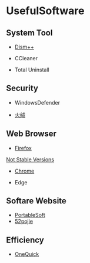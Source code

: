 # UsefulSoftware

## System Tool

- [Dism++](https://www.chuyu.me/zh-Hans/index.html)

- CCleaner

- Total Uninstall

## Security

- WindowsDefender

- [火绒](https://www.huorong.cn/)

## Web Browser

- [Firefox](https://www.mozilla.org/zh-CN/firefox/)

[Not Stable Versions](https://www.mozilla.org/zh-CN/firefox/channel/desktop/)

- [Chrome](https://www.google.com/chrome/)

- Edge

## Softare Website

- [PortableSoft](https://www.portablesoft.org/)
- [52pojie](https://www.52pojie.cn/forum-16-1.html)

## Efficiency

- [OneQuick](https://onequick.org/)